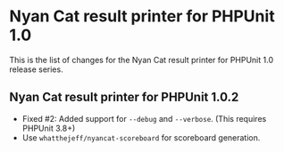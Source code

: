 Nyan Cat result printer for PHPUnit 1.0
=======================================

This is the list of changes for the Nyan Cat result printer for PHPUnit 1.0 release series.

Nyan Cat result printer for PHPUnit 1.0.2
-----------------------------------------

* Fixed #2: Added support for `--debug` and `--verbose`. (This requires PHPUnit 3.8+)
* Use `whatthejeff/nyancat-scoreboard` for scoreboard generation.